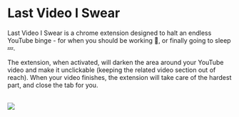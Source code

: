 # Last Video I Swear

<p>
Last Video I Swear is a chrome extension designed to halt an endless YouTube binge - for when you should be working 📖, or finally going to sleep 💤.
</p>

<p>
The extension, when activated, will darken the area around your YouTube video and make it unclickable (keeping the related video section out of reach). When your video finishes, the extension will take care of the hardest part, and close the tab for you.
</p>

<br>

<img align="center" src="https://media.giphy.com/media/lp14dAQGVDsrAojjTU/giphy.gif">
